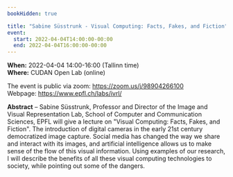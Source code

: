 ```yaml
---
bookHidden: true

title: "Sabine Süsstrunk - Visual Computing: Facts, Fakes, and Fiction"
event:
  start: 2022-04-04T14:00:00-00:00
  end: 2022-04-04T16:00:00-00:00
---
```


**When:**  2022-04-04 14:00-16:00 (Tallinn time)  
**Where:** CUDAN Open Lab (online)

The event is public via zoom: https://zoom.us/j/98904266100  
Webpage: https://www.epfl.ch/labs/ivrl/  


<!--more-->
**Abstract** – Sabine Süsstrunk, Professor and Director of the Image and Visual Representation Lab, School of Computer and Communication Sciences, EPFL will give a lecture on "Visual Computing: Facts, Fakes, and Fiction". The introduction of digital cameras in the early 21st century democratized image capture. Social media has changed the way we share and interact with its images, and artificial intelligence allows us to make sense of the flow of this visual information. Using examples of our research, I will describe the benefits of all these visual computing technologies to society, while pointing out some of the dangers.
